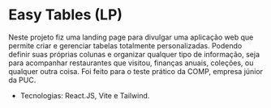 # Easy Tables (LP)

Neste projeto fiz uma landing page para divulgar uma aplicação web que permite criar e gerenciar tabelas totalmente personalizadas. Podendo definir suas próprias colunas e organizar qualquer tipo de informação, seja para acompanhar restaurantes que visitou, finanças anuais, coleções, ou qualquer outra coisa. Foi feito para o teste prático da COMP, empresa júnior da PUC.

- Tecnologias: React.JS, Vite e Tailwind.
